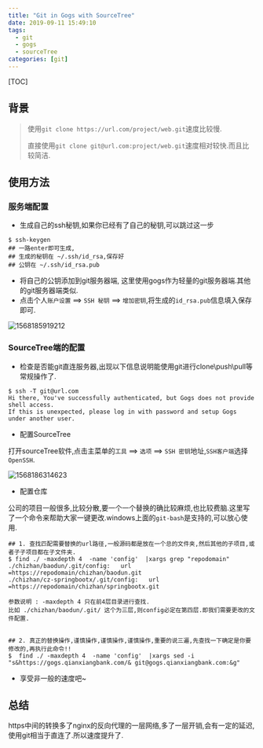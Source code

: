```yaml
---
title: "Git in Gogs with SourceTree"
date: 2019-09-11 15:49:10
tags: 
  - git
  - gogs
  - sourceTree
categories: [git]
---
```


[TOC]

## 背景

> 使用`git clone https://url.com/project/web.git`速度比较慢.
>
> 直接使用`git clone git@url.com:project/web.git`速度相对较快.而且比较简洁.

## 使用方法

### 服务端配置

- 生成自己的ssh秘钥,如果你已经有了自己的秘钥,可以跳过这一步

```shell
$ ssh-keygen
## 一路enter即可生成,
## 生成的秘钥在 ~/.ssh/id_rsa,保存好
## 公钥在 ~/.ssh/id_rsa.pub
```

- 将自己的公钥添加到git服务器端, 这里使用gogs作为轻量的git服务器端.其他的git服务器端类似.
- 点击个人`账户设置` ==> `SSH 秘钥` ==> `增加密钥`,将生成的`id_rsa.pub`信息填入保存即可.

![1568185919212](https://pic.fenghong.tech/1568185919212.png)

### SourceTree端的配置

- 检查是否能git直连服务器,出现以下信息说明能使用git进行clone\push\pull等常规操作了.

```shell
$ ssh -T git@url.com
Hi there, You've successfully authenticated, but Gogs does not provide shell access.
If this is unexpected, please log in with password and setup Gogs under another user.
```

- 配置SourceTree

打开sourceTree软件,点击主菜单的`工具` ==> `选项` ==> `SSH 密钥`地址,`SSH客户端`选择`OpenSSH`.

![1568186314623](https://pic.fenghong.tech/1568186314623.png)

- 配置仓库

公司的项目一般很多,比较分散,要一个一个替换的确比较麻烦,也比较费脑.这里写了一个命令来帮助大家一键更改.windows上面的`git-bash`是支持的,可以放心使用.

```
## 1. 查找匹配需要替换的url路径,一般源码都是放在一个总的文件夹,然后其他的子项目,或者子子项目都在子文件夹.
$ find ./ -maxdepth 4  -name 'config'  |xargs grep "repodomain"
./chizhan/baodun/.git/config:   url =https://repodomain/chizhan/baodun.git
./chizhan/cz-springbootx/.git/config:   url =https://repodomain/chizhan/springbootx.git

参数说明 : -maxdepth 4 只在前4层目录进行查找. 
比如 ./chizhan/baodun/.git/ 这个为三层,则config必定在第四层.即我们需要更改的文件配置.


## 2. 真正的替换操作,谨慎操作,谨慎操作,谨慎操作,重要的说三遍,先查找一下确定是你要修改的,再执行此命令!!
$  find ./ -maxdepth 4  -name 'config'  |xargs sed -i "s&https://gogs.qianxiangbank.com/& git@gogs.qianxiangbank.com:&g"
```

- 享受非一般的速度吧~

## 总结

https中间的转换多了nginx的反向代理的一层网络,多了一层开销,会有一定的延迟,使用git相当于直连了.所以速度提升了.